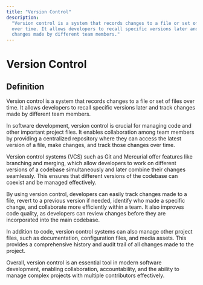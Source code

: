 ```yaml
---
title: "Version Control"
description:
  "Version control is a system that records changes to a file or set of files
  over time. It allows developers to recall specific versions later and track
  changes made by different team members."
---
```


# Version Control

## Definition

Version control is a system that records changes to a file or set of files over
time. It allows developers to recall specific versions later and track changes
made by different team members.

In software development, version control is crucial for managing code and other
important project files. It enables collaboration among team members by
providing a centralized repository where they can access the latest version of a
file, make changes, and track those changes over time.

Version control systems (VCS) such as Git and Mercurial offer features like
branching and merging, which allow developers to work on different versions of a
codebase simultaneously and later combine their changes seamlessly. This ensures
that different versions of the codebase can coexist and be managed effectively.

By using version control, developers can easily track changes made to a file,
revert to a previous version if needed, identify who made a specific change, and
collaborate more efficiently within a team. It also improves code quality, as
developers can review changes before they are incorporated into the main
codebase.

In addition to code, version control systems can also manage other project
files, such as documentation, configuration files, and media assets. This
provides a comprehensive history and audit trail of all changes made to the
project.

Overall, version control is an essential tool in modern software development,
enabling collaboration, accountability, and the ability to manage complex
projects with multiple contributors effectively.
